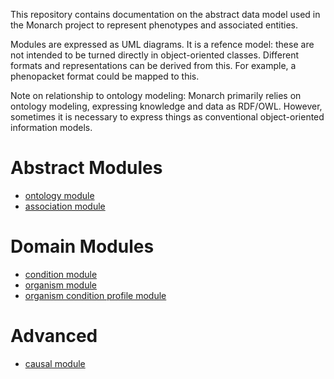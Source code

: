 This repository contains documentation on the abstract data model used
in the Monarch project to represent phenotypes and associated
entities.

Modules are expressed as UML diagrams. It is a refence model: these
are not intended to be turned directly in object-oriented
classes. Different formats and representations can be derived from
this. For example, a phenopacket format could be mapped to this.

Note on relationship to ontology modeling: Monarch primarily relies on
ontology modeling, expressing knowledge and data as RDF/OWL. However,
sometimes it is necessary to express things as conventional
object-oriented information models. 

# Abstract Modules

 * [ontology module](ontology-module.md)
 * [association module](association-module.md)

# Domain Modules

 * [condition module](condition-module.md)
 * [organism module](organism-module.md)
 * [organism condition profile module](organism-condition-module.md)

# Advanced

 * [causal module](causal-condition-module.md)



